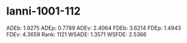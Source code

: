 # lanni-1001-112

ADEb: 1.9275
ADEp: 0.7789
ADEv: 2.4064
FDEb: 3.6214
FDEp: 1.4943
FDEv: 4.3659
Rank: 1121
WSADE: 1.3571
WSFDE: 2.5366
